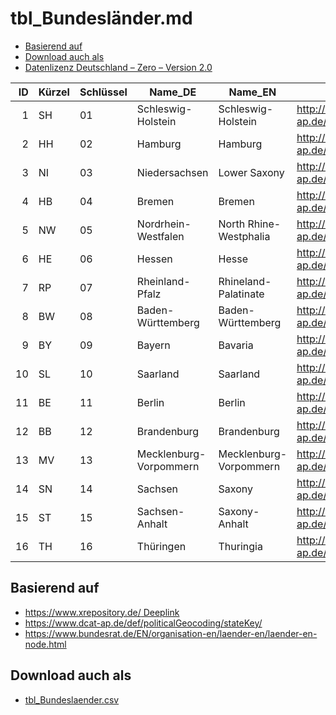 # tbl_Bundesländer.md

- [Basierend auf](#basierend-auf)
- [Download auch als](#download-auch-als)
- [Datenlizenz Deutschland – Zero – Version 2.0](/LICENSE.md)


| ID | Kürzel | Schlüssel |Name_DE | Name_EN | URI  |
--: | -- | -- | ------------- | --------------- | ---------------------------------------------------|
| 1|SH|01|Schleswig-Holstein|Schleswig-Holstein|http://dcat-ap.de/def/politicalGeocoding/stateKey/01
| 2|HH|02|Hamburg|Hamburg|http://dcat-ap.de/def/politicalGeocoding/stateKey/02
| 3|NI|03|Niedersachsen|Lower Saxony|http://dcat-ap.de/def/politicalGeocoding/stateKey/03
| 4|HB|04|Bremen|Bremen|http://dcat-ap.de/def/politicalGeocoding/stateKey/04
| 5|NW|05|Nordrhein-Westfalen|North Rhine-Westphalia|http://dcat-ap.de/def/politicalGeocoding/stateKey/05
| 6|HE|06|Hessen|Hesse|http://dcat-ap.de/def/politicalGeocoding/stateKey/06
| 7|RP|07|Rheinland-Pfalz|Rhineland-Palatinate|http://dcat-ap.de/def/politicalGeocoding/stateKey/07
| 8|BW|08|Baden-Württemberg|Baden-Württemberg|http://dcat-ap.de/def/politicalGeocoding/stateKey/08
| 9|BY|09|Bayern|Bavaria|http://dcat-ap.de/def/politicalGeocoding/stateKey/09
| 10|SL|10|Saarland|Saarland|http://dcat-ap.de/def/politicalGeocoding/stateKey/10
| 11|BE|11|Berlin|Berlin|http://dcat-ap.de/def/politicalGeocoding/stateKey/11
| 12|BB|12|Brandenburg|Brandenburg|http://dcat-ap.de/def/politicalGeocoding/stateKey/12
| 13|MV|13|Mecklenburg-Vorpommern|Mecklenburg-Vorpommern|http://dcat-ap.de/def/politicalGeocoding/stateKey/13
| 14|SN|14|Sachsen|Saxony|http://dcat-ap.de/def/politicalGeocoding/stateKey/14
| 15|ST|15|Sachsen-Anhalt|Saxony-Anhalt|http://dcat-ap.de/def/politicalGeocoding/stateKey/15
| 16|TH|16|Thüringen|Thuringia|http://dcat-ap.de/def/politicalGeocoding/stateKey/16

## Basierend auf 
- [https://www.xrepository.de/ Deeplink](https://www.xrepository.de/details:urn:de:bund:destatis:bevoelkerungsstatistik:schluessel:bundesland)
- https://www.dcat-ap.de/def/politicalGeocoding/stateKey/
- https://www.bundesrat.de/EN/organisation-en/laender-en/laender-en-node.html

## Download auch als
- [tbl_Bundeslaender.csv](tbl_Bundeslaender.csv)

